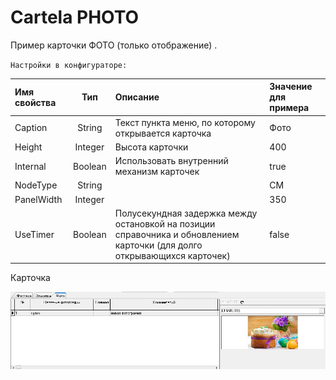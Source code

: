 # Cartela PHOTO

Пример карточки ФОТО \(только отображение\) .

`Настройки в конфигураторе:` 

| **Имя свойства**   | **Тип**  |  **Описание** | **Значение для примера**  |
| :------------- |:-------------:| :-----| :-----|
| Caption | String | Текст пункта меню, по которому открывается карточка | Фото |
| Height | Integer | Высота карточки | 400 |
| Internal | Boolean | Использовать внутренний механизм карточек | true |
| NodeType | String |  | CM |
| PanelWidth | Integer |  | 350 |
| UseTimer | Boolean | Полусекундная задержка между остановкой на позиции справочника и обновлением карточки \(для долго открывающихся карточек\) | false |

 Карточка

![](../../../../.gitbook/assets/foto4.jpg)

